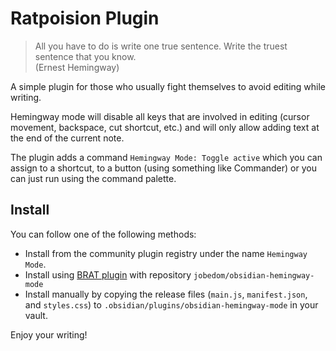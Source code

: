 # Ratpoision Plugin

> All you have to do is write one true sentence. Write the truest sentence that you know.  
> (Ernest Hemingway)

A simple plugin for those who usually fight themselves to avoid editing while writing.

Hemingway mode will disable all keys that are involved in editing (cursor movement, backspace, cut shortcut, etc.) and will only allow adding text at the end of the current note.

The plugin adds a command `Hemingway Mode: Toggle active` which you can assign to a shortcut, to a button (using something like Commander) or you can just run using the command palette.

## Install

You can follow one of the following methods:

- Install from the community plugin registry under the name `Hemingway Mode`.
- Install using [BRAT plugin](https://github.com/TfTHacker/obsidian42-brat) with repository `jobedom/obsidian-hemingway-mode`
- Install manually by copying the release files (`main.js`, `manifest.json`, and `styles.css`) to `.obsidian/plugins/obsidian-hemingway-mode` in your vault.

Enjoy your writing!

